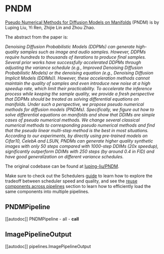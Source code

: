 <!--Copyright 2023 The HuggingFace Team. All rights reserved.

Licensed under the Apache License, Version 2.0 (the "License"); you may not use this file except in compliance with
the License. You may obtain a copy of the License at

http://www.apache.org/licenses/LICENSE-2.0

Unless required by applicable law or agreed to in writing, software distributed under the License is distributed on
an "AS IS" BASIS, WITHOUT WARRANTIES OR CONDITIONS OF ANY KIND, either express or implied. See the License for the
specific language governing permissions and limitations under the License.
-->

# PNDM

[Pseudo Numerical Methods for Diffusion Models on Manifolds](https://huggingface.co/papers/2202.09778) (PNDM) is by Luping Liu, Yi Ren, Zhijie Lin and Zhou Zhao.

The abstract from the paper is:

*Denoising Diffusion Probabilistic Models (DDPMs) can generate high-quality samples such as image and audio samples. However, DDPMs require hundreds to thousands of iterations to produce final samples. Several prior works have successfully accelerated DDPMs through adjusting the variance schedule (e.g., Improved Denoising Diffusion Probabilistic Models) or the denoising equation (e.g., Denoising Diffusion Implicit Models (DDIMs)). However, these acceleration methods cannot maintain the quality of samples and even introduce new noise at a high speedup rate, which limit their practicability. To accelerate the inference process while keeping the sample quality, we provide a fresh perspective that DDPMs should be treated as solving differential equations on manifolds. Under such a perspective, we propose pseudo numerical methods for diffusion models (PNDMs). Specifically, we figure out how to solve differential equations on manifolds and show that DDIMs are simple cases of pseudo numerical methods. We change several classical numerical methods to corresponding pseudo numerical methods and find that the pseudo linear multi-step method is the best in most situations. According to our experiments, by directly using pre-trained models on Cifar10, CelebA and LSUN, PNDMs can generate higher quality synthetic images with only 50 steps compared with 1000-step DDIMs (20x speedup), significantly outperform DDIMs with 250 steps (by around 0.4 in FID) and have good generalization on different variance schedules.*

The original codebase can be found at [luping-liu/PNDM](https://github.com/luping-liu/PNDM).

<Tip>

Make sure to check out the Schedulers [guide](../../using-diffusers/schedulers) to learn how to explore the tradeoff between scheduler speed and quality, and see the [reuse components across pipelines](../../using-diffusers/loading#reuse-components-across-pipelines) section to learn how to efficiently load the same components into multiple pipelines.

</Tip>

## PNDMPipeline
[[autodoc]] PNDMPipeline
	- all
	- __call__

## ImagePipelineOutput
[[autodoc]] pipelines.ImagePipelineOutput
